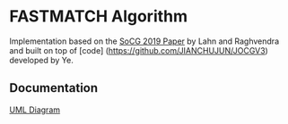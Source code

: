 # FASTMATCH Algorithm
Implementation based on the [SoCG 2019 Paper](https://drops.dagstuhl.de/opus/volltexte/2019/10452/pdf/LIPIcs-SoCG-2019-48.pdf) by Lahn and Raghvendra and built on top of [code] (https://github.com/JIANCHUJUN/JOCGV3) developed by Ye.

## Documentation
[UML Diagram](https://github.com/Nintendroid1/FASTMATCH/tree/Grid)